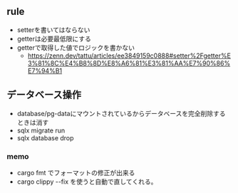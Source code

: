 
## rule
- setterを書いてはならない
- getterは必要最低限にする
- getterで取得した値でロジックを書かない
    - https://zenn.dev/tattu/articles/ee3849159c0888#setter%2Fgetter%E3%81%8C%E4%B8%8D%E8%A6%81%E3%81%AA%E7%90%86%E7%94%B1


## データベース操作
- database/pg-dataにマウントされているからデータベースを完全削除するときは消す
- sqlx migrate run
- sqlx database drop

### memo
- cargo fmt でフォーマットの修正が出来る
- cargo clippy --fix を使うと自動で直してくれる。